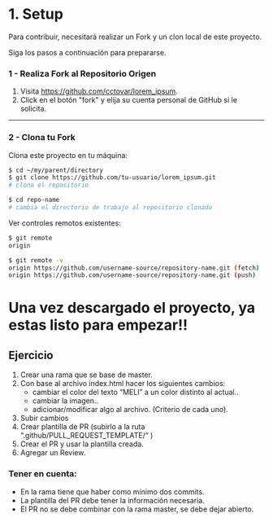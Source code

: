 # 1. Setup

Para contribuir, necesitará realizar un Fork y un clon local de este proyecto.


Siga los pasos a continuación para prepararse.

### 1 - Realiza Fork al Repositorio Origen

   1. Visita https://github.com/cctovar/lorem_ipsum.
   2. Click en el botón "fork" y elija su cuenta personal de GitHub si le solicita.

---

### 2 - Clona tu Fork

Clona este proyecto en tu máquina:
```sh
$ cd ~/my/parent/directory
$ git clone https://github.com/tu-usuario/lorem_ipsum.git
# clona el repositorio

$ cd repo-name
# cambia el directorio de trabajo al repositorio clonado
```

Ver controles remotos existentes:
```sh
$ git remote
origin

$ git remote -v
origin https://github.com/username-source/repository-name.git (fetch)
origin https://github.com/username-source/repository-name.git (push)
```


# Una vez descargado el proyecto, ya estas listo para empezar!!


## Ejercicio
1. Crear una rama que se base de master. 
2. Con base al archivo index.html hacer los siguientes cambios:  
   * cambiar el color del texto “MELI” a un color distinto al actual..
   * cambiar la imagen.. 
   * adicionar/modificar algo al archivo. (Criterio de cada uno). 
3.  Subir cambios
4.  Crear plantilla de PR (subirlo a la ruta “.github/PULL_REQUEST_TEMPLATE/“ )
5.  Crear el PR y usar la plantilla creada. 
6.  Agregar un Review. 

### Tener en cuenta:  
* En la rama tiene que haber como mínimo dos commits. 
* La plantilla del PR debe tener la información necesaria. 
* El PR no se debe combinar con la rama master, se debe dejar abierto.  
